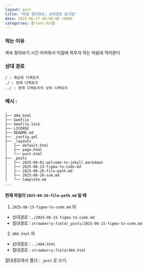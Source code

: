 ```yaml
---
layout: post
title: "파일 절대경로, 상대경로 표기법"
date: 2025-06-27 00:00:00 +0900
categories: [Front-End]
---
```


### 적는 이유
계속 찾아보기 시간 아까워서 이참에 외우자 하는 마음에 적어본다

<div class="spacer"></div>

### 상대 경로

```
/ : 최상위 디렉토리
./ : 현재 디렉토리
../ : 현재 디렉토리의 상위 디렉토리
```

### 예시 : 

```
.
├── 404.html
├── Gemfile
├── Gemfile.lock
├── LICENSE
├── README.md
├── _config.yml
├── _layouts
│   ├── default.html
│   ├── page.html
│   └── post.html
├── _posts
│   ├── 2025-06-01-welcome-to-jekyll.markdown
│   ├── 2025-06-15-figma-to-code.md
│   ├── 2025-06-26-file-path.md
│   ├── 2025-06-26-sum.md
│   └── template.md
...
```

<div class="spacer"></div>

#### 현재 파일이 `2025-06-26-file-path.md` 일 때

<div class="spacer"></div>

1. `2025-06-15-figma-to-code.md` 의 
  - 상대경로 : `./2025-06-15-figma-to-code.md`
  - 절대경로 : `strawberry-field/_posts/2025-06-15-figma-to-code.md`
2. `404.html` 의 
  - 상대경로 : `../404.html`
  - 절대경로 : `strawberry-field/404.html`

절대경로에서 폴더 : `_post` 로 쓰기. 